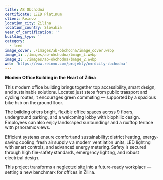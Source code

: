 ```yaml
---
title: AB Obchodná
certificate: LEED Platinum
client: Reinoo
location_city: Žilina
location_country: Slovakia
year_of_certification: ''
building_type: ''
category:
  - leed
image_cover: ./images/ab-obchodna/image_cover.webp
image_1: ./images/ab-obchodna/image_1.webp
image_2: ./images/ab-obchodna/image_2.webp
web: 'https://www.reinoo.com/projekty/nordcity-obchodna'
---
```


**Modern Office Building in the Heart of Žilina**

This modern office building brings together top accessibility, smart design, and sustainable solutions. Located just steps from public transport and cycling routes, it encourages green commuting — supported by a spacious bike hub on the ground floor.

The building offers bright, flexible office spaces across 9 floors, underground parking, and a welcoming lobby with biophilic design. Employees can also enjoy landscaped surroundings and a rooftop terrace with panoramic views.

Efficient systems ensure comfort and sustainability: district heating, energy-saving cooling, fresh air supply via modern ventilation units, LED lighting with smart controls, and advanced energy metering. Safety is secured through high fire-safety standards, emergency lighting, and robust electrical design.

This project transforms a neglected site into a future-ready workplace — setting a new benchmark for offices in Žilina.
